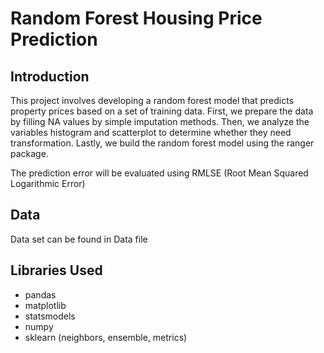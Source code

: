 # Random Forest Housing Price Prediction



## Introduction

This project involves developing a random forest model that predicts property prices based on a set of training data. First, we prepare the data by filling NA values by simple imputation methods. Then, we analyze the variables histogram and scatterplot to determine whether they need transformation. Lastly, we build the random forest model using the ranger package.

The prediction error will be evaluated using RMLSE (Root Mean Squared Logarithmic Error)



## Data 

Data set can be found in Data file

## Libraries Used

- pandas
- matplotlib
- statsmodels
- numpy
- sklearn (neighbors, ensemble, metrics)



